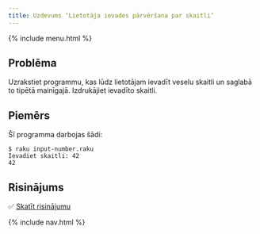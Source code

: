 ```yaml
---
title: Uzdevums ‘Lietotāja ievades pārvēršana par skaitli’
---
```


{% include menu.html %}

## Problēma

Uzrakstiet programmu, kas lūdz lietotājam ievadīt veselu skaitli un saglabā to tipētā mainīgajā. Izdrukājiet ievadīto skaitli.

## Piemērs

Šī programma darbojas šādi:

```console
$ raku input-number.raku
Ievadiet skaitli: 42
42
```

## Risinājums

✅ [Skatīt risinājumu](solution)

{% include nav.html %}